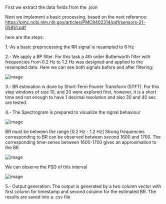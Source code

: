 First we extract the data fields from the .json

Next we implement a basic processing, based on the next reference: https://pmc.ncbi.nlm.nih.gov/articles/PMC8402314/pdf/sensors-21-05651.pdf

here are the steps:


1.-As a basic preprocessing the RR signal is resampled to 6 Hz

2.- We apply a BP filter. For this task a 4th order Butterworth filter with frequencies from 0.2 Hz to 1.2 Hz was designed and applied to the resampled data.
Here we can see both signals bafore and after filtering:

![image](https://github.com/user-attachments/assets/a914d29c-1485-4fa7-9f44-a9da83fb1c30)


3.-  BR estimation is done by Short-Term Fourier Transform (STFT). For this step windows of size 10, and 20 were explored first, however, it is a short time and not enough to have 1 decimal resolution and also 30 and 40 sec are tested.

4.- The Spectrogram is prepared to visualize the signal behaviour

![image](https://github.com/user-attachments/assets/e73bfb33-ea16-4b3d-ba55-c5d86be88f6a)

BR must be between the range [0.2 Hz - 1.2 Hz]   Strong frequencies corresponding to BR can be observed between second 1600 and 1700. The corresponding time-series between 1600-1700 gives an approximation to the BR


![image](https://github.com/user-attachments/assets/68ea629e-7303-40ad-bf24-62652e07a856)

We can observe the PSD of this interval


![image](https://github.com/user-attachments/assets/8e0186d4-4644-43ec-8549-b2715b1165ca)

5.- Output generation: The output is generated by a two column vector with first column for timestamp and second coluimn for the estimated BR. The results are saved into a .csv file




